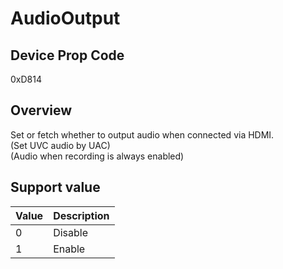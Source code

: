 # AudioOutput

## Device Prop Code

0xD814

## Overview

Set or fetch whether to output audio when connected via HDMI.<BR>
(Set UVC audio by UAC)<BR>
(Audio when recording is always enabled)

## Support value

| Value | Description |
|:---|:---|
| 0 | Disable |
| 1 | Enable |
